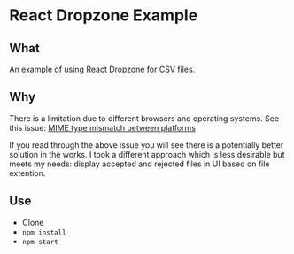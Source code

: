 # React Dropzone Example

## What

An example of using React Dropzone for CSV files.

## Why

There is a limitation due to different browsers and operating systems. See this issue: [MIME type mismatch between platforms](https://github.com/react-dropzone/react-dropzone/issues/276)

If you read through the above issue you will see there is a potentially better solution in the works. I took a different approach which is less desirable but meets my needs: display accepted and rejected files in UI based on file extention.

## Use

- Clone
- `npm install`
- `npm start`
